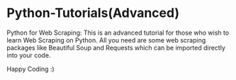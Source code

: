# Python-Tutorials(Advanced)
Python for Web Scraping:
This is an advanced tutorial for those who wish to learn Web Scraping on Python.
All you need are some web scraping packages like Beautiful Soup and Requests which can be imported directly into your code.

Happy Coding :)

